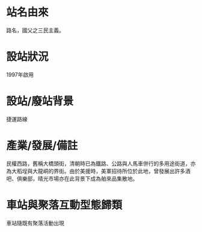 # 站名由來

路名，國父之三民主義。 

# 設站狀況

1997年啟用 

# 設站/廢站背景

捷運路線 

# 產業/發展/備註

民權西路，舊稱大橋頭街，清朝時已為鐵路、公路與人馬車併行的多用途街道，亦為大稻埕與大龍峒的界街。由於美援時，美軍招待所位於此地，曾發展出許多酒吧、俱樂部，晴光市場亦在此背景下成為舶來品集散地。 

# 車站與聚落互動型態歸類

車站隨既有聚落活動出現 
  
